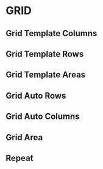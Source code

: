# GRID

## Grid Template Columns

## Grid Template Rows

## Grid Template Areas

## Grid Auto Rows

## Grid Auto Columns

## Grid Area

## Repeat
